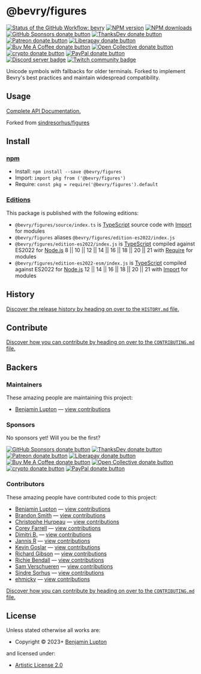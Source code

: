 <!-- TITLE/ -->

<h1>@bevry/figures</h1>

<!-- /TITLE -->


<!-- BADGES/ -->

<span class="badge-githubworkflow"><a href="https://github.com/bevry/figures/actions?query=workflow%3Abevry" title="View the status of this project's GitHub Workflow: bevry"><img src="https://github.com/bevry/figures/workflows/bevry/badge.svg" alt="Status of the GitHub Workflow: bevry" /></a></span>
<span class="badge-npmversion"><a href="https://npmjs.org/package/@bevry/figures" title="View this project on NPM"><img src="https://img.shields.io/npm/v/@bevry/figures.svg" alt="NPM version" /></a></span>
<span class="badge-npmdownloads"><a href="https://npmjs.org/package/@bevry/figures" title="View this project on NPM"><img src="https://img.shields.io/npm/dm/@bevry/figures.svg" alt="NPM downloads" /></a></span>
<br class="badge-separator" />
<span class="badge-githubsponsors"><a href="https://github.com/sponsors/balupton" title="Donate to this project using GitHub Sponsors"><img src="https://img.shields.io/badge/github-donate-yellow.svg" alt="GitHub Sponsors donate button" /></a></span>
<span class="badge-thanksdev"><a href="https://thanks.dev/u/gh/bevry" title="Donate to this project using ThanksDev"><img src="https://img.shields.io/badge/thanksdev-donate-yellow.svg" alt="ThanksDev donate button" /></a></span>
<span class="badge-patreon"><a href="https://patreon.com/bevry" title="Donate to this project using Patreon"><img src="https://img.shields.io/badge/patreon-donate-yellow.svg" alt="Patreon donate button" /></a></span>
<span class="badge-liberapay"><a href="https://liberapay.com/bevry" title="Donate to this project using Liberapay"><img src="https://img.shields.io/badge/liberapay-donate-yellow.svg" alt="Liberapay donate button" /></a></span>
<span class="badge-buymeacoffee"><a href="https://buymeacoffee.com/balupton" title="Donate to this project using Buy Me A Coffee"><img src="https://img.shields.io/badge/buy%20me%20a%20coffee-donate-yellow.svg" alt="Buy Me A Coffee donate button" /></a></span>
<span class="badge-opencollective"><a href="https://opencollective.com/bevry" title="Donate to this project using Open Collective"><img src="https://img.shields.io/badge/open%20collective-donate-yellow.svg" alt="Open Collective donate button" /></a></span>
<span class="badge-crypto"><a href="https://bevry.me/crypto" title="Donate to this project using Cryptocurrency"><img src="https://img.shields.io/badge/crypto-donate-yellow.svg" alt="crypto donate button" /></a></span>
<span class="badge-paypal"><a href="https://bevry.me/paypal" title="Donate to this project using Paypal"><img src="https://img.shields.io/badge/paypal-donate-yellow.svg" alt="PayPal donate button" /></a></span>
<br class="badge-separator" />
<span class="badge-discord"><a href="https://discord.gg/nQuXddV7VP" title="Join this project's community on Discord"><img src="https://img.shields.io/discord/1147436445783560193?logo=discord&amp;label=discord" alt="Discord server badge" /></a></span>
<span class="badge-twitch"><a href="https://www.twitch.tv/balupton" title="Join this project's community on Twitch"><img src="https://img.shields.io/twitch/status/balupton?logo=twitch" alt="Twitch community badge" /></a></span>

<!-- /BADGES -->


<!-- DESCRIPTION/ -->

Unicode symbols with fallbacks for older terminals. Forked to implement Bevry's best practices and maintain widespread compatibility.

<!-- /DESCRIPTION -->


## Usage

[Complete API Documentation.](http://main.figures.bevry.surge.sh/docs/)

Forked from [sindresorhus/figures](https://github.com/sindresorhus/figures)

<!-- INSTALL/ -->

<h2>Install</h2>

<a href="https://npmjs.com" title="npm is a package manager for javascript"><h3>npm</h3></a>
<ul>
<li>Install: <code>npm install --save @bevry/figures</code></li>
<li>Import: <code>import pkg from ('@bevry/figures')</code></li>
<li>Require: <code>const pkg = require('@bevry/figures').default</code></li>
</ul>

<h3><a href="https://editions.bevry.me" title="Editions are the best way to produce and consume packages you care about.">Editions</a></h3>

<p>This package is published with the following editions:</p>

<ul><li><code>@bevry/figures/source/index.ts</code> is <a href="https://www.typescriptlang.org/" title="TypeScript is a typed superset of JavaScript that compiles to plain JavaScript. ">TypeScript</a> source code with <a href="https://babeljs.io/docs/learn-es2015/#modules" title="ECMAScript Modules">Import</a> for modules</li>
<li><code>@bevry/figures</code> aliases <code>@bevry/figures/edition-es2022/index.js</code></li>
<li><code>@bevry/figures/edition-es2022/index.js</code> is <a href="https://www.typescriptlang.org/" title="TypeScript is a typed superset of JavaScript that compiles to plain JavaScript. ">TypeScript</a> compiled against ES2022 for <a href="https://nodejs.org" title="Node.js is a JavaScript runtime built on Chrome's V8 JavaScript engine">Node.js</a> 8 || 10 || 12 || 14 || 16 || 18 || 20 || 21 with <a href="https://nodejs.org/dist/latest-v5.x/docs/api/modules.html" title="Node/CJS Modules">Require</a> for modules</li>
<li><code>@bevry/figures/edition-es2022-esm/index.js</code> is <a href="https://www.typescriptlang.org/" title="TypeScript is a typed superset of JavaScript that compiles to plain JavaScript. ">TypeScript</a> compiled against ES2022 for <a href="https://nodejs.org" title="Node.js is a JavaScript runtime built on Chrome's V8 JavaScript engine">Node.js</a> 12 || 14 || 16 || 18 || 20 || 21 with <a href="https://babeljs.io/docs/learn-es2015/#modules" title="ECMAScript Modules">Import</a> for modules</li></ul>

<!-- /INSTALL -->


<!-- HISTORY/ -->

<h2>History</h2>

<a href="https://github.com/bevry/figures/blob/master/HISTORY.md#files">Discover the release history by heading on over to the <code>HISTORY.md</code> file.</a>

<!-- /HISTORY -->


<!-- CONTRIBUTE/ -->

<h2>Contribute</h2>

<a href="https://github.com/bevry/figures/blob/master/CONTRIBUTING.md#files">Discover how you can contribute by heading on over to the <code>CONTRIBUTING.md</code> file.</a>

<!-- /CONTRIBUTE -->


<!-- BACKERS/ -->

<h2>Backers</h2>

<h3>Maintainers</h3>

These amazing people are maintaining this project:

<ul><li><a href="https://balupton.com">Benjamin Lupton</a> — <a href="https://github.com/bevry/figures/commits?author=balupton" title="View the GitHub contributions of Benjamin Lupton on repository bevry/figures">view contributions</a></li></ul>

<h3>Sponsors</h3>

No sponsors yet! Will you be the first?

<span class="badge-githubsponsors"><a href="https://github.com/sponsors/balupton" title="Donate to this project using GitHub Sponsors"><img src="https://img.shields.io/badge/github-donate-yellow.svg" alt="GitHub Sponsors donate button" /></a></span>
<span class="badge-thanksdev"><a href="https://thanks.dev/u/gh/bevry" title="Donate to this project using ThanksDev"><img src="https://img.shields.io/badge/thanksdev-donate-yellow.svg" alt="ThanksDev donate button" /></a></span>
<span class="badge-patreon"><a href="https://patreon.com/bevry" title="Donate to this project using Patreon"><img src="https://img.shields.io/badge/patreon-donate-yellow.svg" alt="Patreon donate button" /></a></span>
<span class="badge-liberapay"><a href="https://liberapay.com/bevry" title="Donate to this project using Liberapay"><img src="https://img.shields.io/badge/liberapay-donate-yellow.svg" alt="Liberapay donate button" /></a></span>
<span class="badge-buymeacoffee"><a href="https://buymeacoffee.com/balupton" title="Donate to this project using Buy Me A Coffee"><img src="https://img.shields.io/badge/buy%20me%20a%20coffee-donate-yellow.svg" alt="Buy Me A Coffee donate button" /></a></span>
<span class="badge-opencollective"><a href="https://opencollective.com/bevry" title="Donate to this project using Open Collective"><img src="https://img.shields.io/badge/open%20collective-donate-yellow.svg" alt="Open Collective donate button" /></a></span>
<span class="badge-crypto"><a href="https://bevry.me/crypto" title="Donate to this project using Cryptocurrency"><img src="https://img.shields.io/badge/crypto-donate-yellow.svg" alt="crypto donate button" /></a></span>
<span class="badge-paypal"><a href="https://bevry.me/paypal" title="Donate to this project using Paypal"><img src="https://img.shields.io/badge/paypal-donate-yellow.svg" alt="PayPal donate button" /></a></span>

<h3>Contributors</h3>

These amazing people have contributed code to this project:

<ul><li><a href="https://balupton.com">Benjamin Lupton</a> — <a href="https://github.com/bevry/figures/commits?author=balupton" title="View the GitHub contributions of Benjamin Lupton on repository bevry/figures">view contributions</a></li>
<li><a href="https://github.com/brandon93s">Brandon Smith</a> — <a href="https://github.com/bevry/figures/commits?author=brandon93s" title="View the GitHub contributions of Brandon Smith on repository bevry/figures">view contributions</a></li>
<li><a href="https://github.com/christophehurpeau">Christophe Hurpeau</a> — <a href="https://github.com/bevry/figures/commits?author=christophehurpeau" title="View the GitHub contributions of Christophe Hurpeau on repository bevry/figures">view contributions</a></li>
<li><a href="https://github.com/coreyfarrell">Corey Farrell</a> — <a href="https://github.com/bevry/figures/commits?author=coreyfarrell" title="View the GitHub contributions of Corey Farrell on repository bevry/figures">view contributions</a></li>
<li><a href="https://github.com/BendingBender">Dimitri B.</a> — <a href="https://github.com/bevry/figures/commits?author=BendingBender" title="View the GitHub contributions of Dimitri B. on repository bevry/figures">view contributions</a></li>
<li><a href="https://github.com/derhuerst">Jannis R</a> — <a href="https://github.com/bevry/figures/commits?author=derhuerst" title="View the GitHub contributions of Jannis R on repository bevry/figures">view contributions</a></li>
<li><a href="https://github.com/kevgo">Kevin Goslar</a> — <a href="https://github.com/bevry/figures/commits?author=kevgo" title="View the GitHub contributions of Kevin Goslar on repository bevry/figures">view contributions</a></li>
<li><a href="https://github.com/gibson042">Richard Gibson</a> — <a href="https://github.com/bevry/figures/commits?author=gibson042" title="View the GitHub contributions of Richard Gibson on repository bevry/figures">view contributions</a></li>
<li><a href="https://github.com/Richienb">Richie Bendall</a> — <a href="https://github.com/bevry/figures/commits?author=Richienb" title="View the GitHub contributions of Richie Bendall on repository bevry/figures">view contributions</a></li>
<li><a href="https://github.com/SamVerschueren">Sam Verschueren</a> — <a href="https://github.com/bevry/figures/commits?author=SamVerschueren" title="View the GitHub contributions of Sam Verschueren on repository bevry/figures">view contributions</a></li>
<li><a href="https://github.com/sindresorhus">Sindre Sorhus</a> — <a href="https://github.com/bevry/figures/commits?author=sindresorhus" title="View the GitHub contributions of Sindre Sorhus on repository bevry/figures">view contributions</a></li>
<li><a href="https://github.com/ehmicky">ehmicky</a> — <a href="https://github.com/bevry/figures/commits?author=ehmicky" title="View the GitHub contributions of ehmicky on repository bevry/figures">view contributions</a></li></ul>

<a href="https://github.com/bevry/figures/blob/master/CONTRIBUTING.md#files">Discover how you can contribute by heading on over to the <code>CONTRIBUTING.md</code> file.</a>

<!-- /BACKERS -->


<!-- LICENSE/ -->

<h2>License</h2>

Unless stated otherwise all works are:

<ul><li>Copyright &copy; 2023+ <a href="https://balupton.com">Benjamin Lupton</a></li></ul>

and licensed under:

<ul><li><a href="http://spdx.org/licenses/Artistic-2.0.html">Artistic License 2.0</a></li></ul>

<!-- /LICENSE -->
